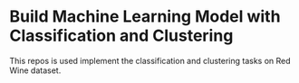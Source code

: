 # Build Machine Learning Model with Classification and Clustering
This repos is used implement the classification and clustering tasks on Red Wine dataset.
